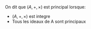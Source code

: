 On dit que $(A, +, \times)$ est principal lorsque:
- $(A, +, \times)$ est integre
- Tous les ideaux de A sont principaux